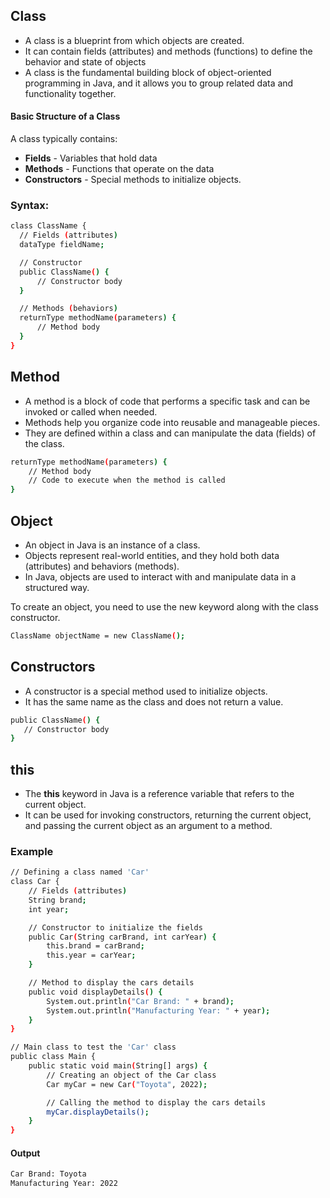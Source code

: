 ## Class

- A class is a blueprint from which objects are created.
- It can contain fields (attributes) and methods (functions) to define the behavior and state of objects
- A class is the fundamental building block of object-oriented programming in Java, and it allows you to group related data and functionality together.

#### Basic Structure of a Class
A class typically contains:

- **Fields** - Variables that hold data
- **Methods** - Functions that operate on the data
- **Constructors** - Special methods to initialize objects.
  
### Syntax:
  ```bash
  class ClassName {
    // Fields (attributes)
    dataType fieldName;

    // Constructor
    public ClassName() {
        // Constructor body
    }

    // Methods (behaviors)
    returnType methodName(parameters) {
        // Method body
    }
}

 ```
## Method
- A method is a block of code that performs a specific task and can be invoked or called when needed.
- Methods help you organize code into reusable and manageable pieces.
- They are defined within a class and can manipulate the data (fields) of the class.
```bash
returnType methodName(parameters) {
    // Method body
    // Code to execute when the method is called
}
```
## Object

- An object in Java is an instance of a class.
- Objects represent real-world entities, and they hold both data (attributes) and behaviors (methods).
- In Java, objects are used to interact with and manipulate data in a structured way.

To create an object, you need to use the new keyword along with the class constructor.
```bash
ClassName objectName = new ClassName();
```
## Constructors
- A constructor is a special method used to initialize objects. 
- It has the same name as the class and does not return a value.
```bash
public ClassName() {
   // Constructor body
}
```
## this
- The **this** keyword in Java is a reference variable that refers to the current object.
- It can be used for invoking constructors, returning the current object, and passing the current object as an argument to a method.

### Example
```bash
// Defining a class named 'Car'
class Car {
    // Fields (attributes)
    String brand;
    int year;

    // Constructor to initialize the fields
    public Car(String carBrand, int carYear) {
        this.brand = carBrand;
        this.year = carYear;
    }

    // Method to display the cars details
    public void displayDetails() {
        System.out.println("Car Brand: " + brand);
        System.out.println("Manufacturing Year: " + year);
    }
}

// Main class to test the 'Car' class
public class Main {
    public static void main(String[] args) {
        // Creating an object of the Car class
        Car myCar = new Car("Toyota", 2022);

        // Calling the method to display the cars details
        myCar.displayDetails();
    }
}
 ```

#### Output
```bash
Car Brand: Toyota
Manufacturing Year: 2022
```
